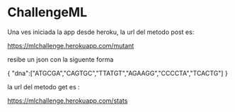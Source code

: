 # ChallengeML
Una ves iniciada la app desde heroku, la url del metodo post es:

https://mlchallenge.herokuapp.com/mutant

resibe un json con la siguente forma

{
"dna":["ATGCGA","CAGTGC","TTATGT","AGAAGG","CCCCTA","TCACTG"]
}

la url del metodo get es : 

https://mlchallenge.herokuapp.com/stats
